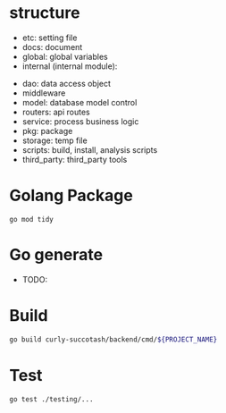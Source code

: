 # structure

- etc: setting file
- docs: document
- global: global variables
- internal (internal module):
 <!-- TODO: -->
- dao: data access object
- middleware
- model: database model control
- routers: api routes
- service: process business logic
- pkg: package
- storage: temp file
- scripts: build, install, analysis scripts
- third_party: third_party tools

# Golang Package

```
go mod tidy
```

# Go generate

- TODO:

# Build

```sh
go build curly-succotash/backend/cmd/${PROJECT_NAME}
```

# Test

```
go test ./testing/...
```